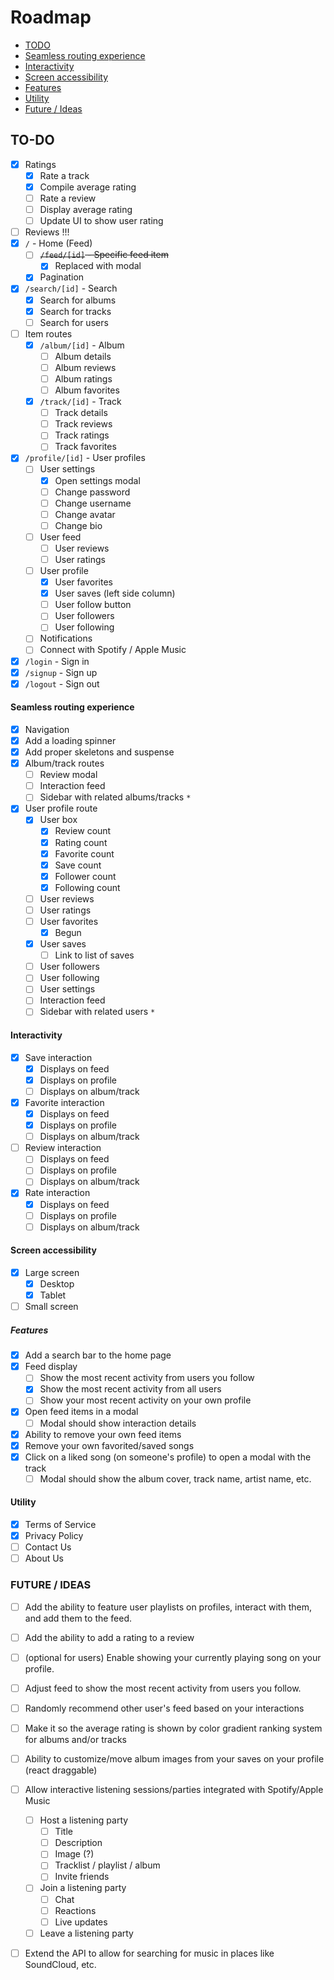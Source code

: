 # Roadmap

- [TODO](#to-do)
- [Seamless routing experience](#seamless-routing-experience)
- [Interactivity](#interactivity)
- [Screen accessibility](#screen-accessibility)
- [Features](#features)
- [Utility](#utility)
- [Future / Ideas](#future--ideas)

## TO-DO

- [x] Ratings
  - [x] Rate a track
  - [x] Compile average rating
  - [ ] Rate a review
  - [ ] Display average rating
  - [ ] Update UI to show user rating
- [ ] Reviews !!!
- [x] `/` - Home (Feed)
  - [ ] ~~`/feed/[id]` - Specific feed item~~
    - [x] Replaced with modal
  - [x] Pagination
- [x] `/search/[id]` - Search
  - [x] Search for albums
  - [x] Search for tracks
  - [ ] Search for users
- [ ] Item routes
  - [x] `/album/[id]` - Album
    - [ ] Album details
    - [ ] Album reviews
    - [ ] Album ratings
    - [ ] Album favorites
  - [x] `/track/[id]` - Track
    - [ ] Track details
    - [ ] Track reviews
    - [ ] Track ratings
    - [ ] Track favorites
- [x] `/profile/[id]` - User profiles
  - [ ] User settings
    - [x] Open settings modal
    - [ ] Change password
    - [ ] Change username
    - [ ] Change avatar
    - [ ] Change bio
  - [ ] User feed
    - [ ] User reviews
    - [ ] User ratings
  - [ ] User profile
    - [x] User favorites
    - [x] User saves (left side column)
    - [ ] User follow button
    - [ ] User followers
    - [ ] User following
  - [ ] Notifications
  - [ ] Connect with Spotify / Apple Music
- [x] `/login` - Sign in
- [x] `/signup` - Sign up
- [x] `/logout` - Sign out

#### Seamless routing experience

- [x] Navigation
- [x] Add a loading spinner
- [x] Add proper skeletons and suspense
- [x] Album/track routes
  - [ ] Review modal
  - [ ] Interaction feed
  - [ ] Sidebar with related albums/tracks `*`
- [x] User profile route
  - [x] User box
    - [x] Review count
    - [x] Rating count
    - [x] Favorite count
    - [x] Save count
    - [x] Follower count
    - [x] Following count
  - [ ] User reviews
  - [ ] User ratings
  - [ ] User favorites
    - [x] Begun
  - [x] User saves
    - [ ] Link to list of saves
  - [ ] User followers
  - [ ] User following
  - [ ] User settings
  - [ ] Interaction feed
  - [ ] Sidebar with related users `*`

#### Interactivity

- [x] Save interaction
  - [x] Displays on feed
  - [x] Displays on profile
  - [ ] Displays on album/track
- [x] Favorite interaction
  - [x] Displays on feed
  - [x] Displays on profile
  - [ ] Displays on album/track
- [ ] Review interaction
  - [ ] Displays on feed
  - [ ] Displays on profile
  - [ ] Displays on album/track
- [x] Rate interaction
  - [x] Displays on feed
  - [ ] Displays on profile
  - [ ] Displays on album/track

#### Screen accessibility

- [x] Large screen
  - [x] Desktop
  - [x] Tablet
- [ ] Small screen

##### Features

- [x] Add a search bar to the home page
- [x] Feed display
  - [ ] Show the most recent activity from users you follow
  - [x] Show the most recent activity from all users
  - [ ] Show your most recent activity on your own profile
- [x] Open feed items in a modal
  - [ ] Modal should show interaction details
- [x] Ability to remove your own feed items
- [x] Remove your own favorited/saved songs
- [x] Click on a liked song (on someone's profile) to open a modal with the track
  - [ ] Modal should show the album cover, track name, artist name, etc.

#### Utility

- [x] Terms of Service
- [x] Privacy Policy
- [ ] Contact Us
- [ ] About Us

### FUTURE / IDEAS

- [ ] Add the ability to feature user playlists on profiles, interact with them, and add them to the feed.
- [ ] Add the ability to add a rating to a review
- [ ] (optional for users) Enable showing your currently playing song on your profile.
- [ ] Adjust feed to show the most recent activity from users you follow.
- [ ] Randomly recommend other user's feed based on your interactions

- [ ] Make it so the average rating is shown by color gradient ranking system for albums and/or tracks
- [ ] Ability to customize/move album images from your saves on your profile (react draggable)

- [ ] Allow interactive listening sessions/parties integrated with Spotify/Apple Music

  - [ ] Host a listening party
    - [ ] Title
    - [ ] Description
    - [ ] Image (?)
    - [ ] Tracklist / playlist / album
    - [ ] Invite friends
  - [ ] Join a listening party
    - [ ] Chat
    - [ ] Reactions
    - [ ] Live updates
  - [ ] Leave a listening party

- [ ] Extend the API to allow for searching for music in places like SoundCloud, etc.
